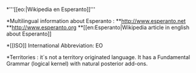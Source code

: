 *'''[[eo:|Wikipedia en Esperanto]]'''

*Multilingual information about Esperanto : 
**http://www.esperanto.net
**http://www.esperanto.org
**[[en:Esperanto|Wikipedia article in english about Esperanto]]

*[[ISO]] International Abbreviation:  EO

*Territories : it´s not a territory originated language. It has a Fundamental  Grammar (logical kernel) with natural posterior add-ons.